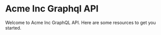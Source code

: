 Acme Inc Graphql API
====================

Welcome to Acme Inc GraphQL API. Here are some resources to get you started.
